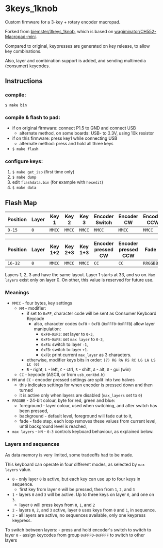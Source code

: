 # 3keys_1knob
Custom firmware for a 3-key + rotary encoder macropad.

Forked from [biemster/3keys_1knob](https://github.com/biemster/3keys_1knob/), which is based on [wagiminator/CH552-Macropad-mini](https://github.com/wagiminator/CH552-Macropad-mini/).

Compared to original, keypresses are generated on key release, to allow key combinations.

Also, layer and combination support is added, and sending multimedia (consumer) keycodes.

## Instructions

### compile:
`$ make bin`

### compile & flash to pad:
- if on original firmware: connect P1.5 to GND and connect USB
	- alternate method, on some boards: USB- to 3.3V, using 10k resistor
- if on this firmware: press key1 while connecting USB
	- alternate method: press and hold all three keys
- `$ make flash`

### configure keys:
1. `$ make get_isp` (first time only)
2. `$ make dump`
3. edit `flashdata.bin` (for example with `hexedit`)
4. `$ make data`

## Flash Map

| Position | Layer | Key 1  | Key 2  | Key 3  | Encoder Switch | Encoder CW | Encoder CCW | Foreground | Max layers |
|----------|-------|--------|--------|--------|----------------|------------|-------------|------------|------------|
| ` 0-15 ` | `0`   | `MMCC` | `MMCC` | `MMCC` | `MMCC`         | `MMCC`     | `MMCC`      | `RRGGBB`   | `NN`       |

| Position | Layer | Key 1+2 | Key 2+3 | Key 1+3 | Encoder pressed CW | Encoder pressed CCW | Fade     | Encoder pressed CW | Background | Encoder pressed CCW |
|----------|-------|---------|---------|---------|--------------------|---------------------|----------|--------------------|------------|---------------------|
| `16-32`   | `0`   | `MMCC`  | `MMCC`  | `MMCC`  | `CC`               | `CC`                | `RRGGBB` | `MM`               | `RRGGBB`   | `MM`                |

Layers 1, 2, 3 and have the same layout. Layer 1 starts at 33, and so on.
`Max layers` exist only on layer 0. On other, this value is reserved for future use.

### Meanings

- `MMCC` - four bytes, key settings
	- `MM` - modifier:
		- if set to `0xFF`, character code will be sent as Consumer Keyboard Keycode
			- also, character codes `0xF0` - `0xFB` (`0xFFF0`-`0xFFFB`) allow layer manipulation:
				- `0xF0`-`0xF3`: set layer to `0`-`3`,
				- `0xF5`-`0xF8`: set `max layer` to `0-3`,
				- `0xFA`: switch to layer `-1`,
				- `0xFB`: switch to layer `+1`.
				- `0xFD`: print current `max_layer` as 3 characters.
		- otherwise, modifier keys bits in order: `(7) RG RA RS RC LG LA LS LC (0)`
		- `R` - right, `L` - left, `C` - ctrl, `S` - shift, `A` - alt, `G` - gui (win)
	- `CC` - keycode (ASCII, or from `usb_conkbd.h`)
- `MM` and `CC` - encoder pressed settings are split into two halves
	- this indicates settings for when encoder is pressed down and then turned
	- it is active only when layers are disabled (`max_layers` set to `0`)
- `RRGGBB` - 24-bit colour, byte for red, green and blue:
	- foreground - layer colour, used when switching, and after switch has been pressed,
	- background - default level, foreground will fade out to it,
	- fade - fade step, each loop removes these values from current level, until background level is reached,
- `max layers` - `NN` - `0-3` controls keyboard behaviour, as explained below.
	
### Layers and sequences

As data memory is very limited, some tradeoffs had to be made.

This keyboard can operate in four different modes, as selected by `max layers` value.

- `0` - only layer `0` is active, but each key can use up to four keys in sequence.
	- first key from layer `0` will be pressed, then from `1`, `2`, and `3`
- `1` - layers `0` and `3` will be active. Up to three keys on layer `0`, and one on `3`.
	- layer `0` will press keys from `0`, `1`, and `2`
- `2` - layers `0`, `2`, and `3` active, layer `0` uses keys from `0` and `1`, in sequence.
- `3` - all layers are active, no sequences available, only one keypress keypress.

To switch between layers:
	- press and hold encoder's switch to switch to layer `0`
	- assign keycodes from group `0xFFF0`-`0xFFFF` to switch to other layers
